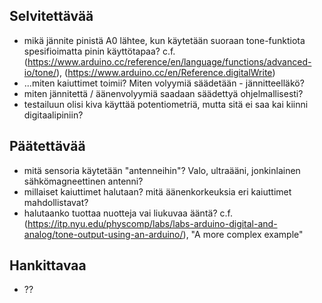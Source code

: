 
## Selvitettävää
- mikä jännite pinistä A0 lähtee, kun käytetään suoraan tone-funktiota spesifioimatta pinin käyttötapaa? c.f. (https://www.arduino.cc/reference/en/language/functions/advanced-io/tone/), (https://www.arduino.cc/en/Reference.digitalWrite)
- ...miten kaiuttimet toimii? Miten volyymiä säädetään - jännitteelläkö?
- miten jännitettä / äänenvolyymiä saadaan säädettyä ohjelmallisesti?
- testailuun olisi kiva käyttää potentiometriä, mutta sitä ei saa kai kiinni digitaalipiniin?

## Päätettävää
- mitä sensoria käytetään "antenneihin"? Valo, ultraääni, jonkinlainen sähkömagneettinen antenni?
- millaiset kaiuttimet halutaan? mitä äänenkorkeuksia eri kaiuttimet mahdollistavat?
- halutaanko tuottaa nuotteja vai liukuvaa ääntä? c.f. (https://itp.nyu.edu/physcomp/labs/labs-arduino-digital-and-analog/tone-output-using-an-arduino/), "A more complex example"

## Hankittavaa
- ??
